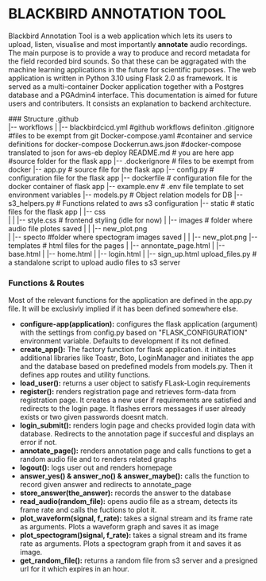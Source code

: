 # BLACKBIRD ANNOTATION TOOL
Blackbird Annotation Tool is a web application which lets its users to upload, listen, visualise and most importantly **annotate** audio recordings. The main purpose is to provide a way to produce and record metadata for the field recorded bird sounds. So that these can be aggragated with the machine learning applications in the future for scientific purposes. The web application is written in Python 3.10 using Flask 2.0 as framework. It is served as a multi-container Docker application together with a Postgres database and a PGAdmin4 interface. This documentation is aimed for future users and contributers. It consists an explanation to backend architecture.

### Structure
.github                      
   |-- workflows
   |   |-- blackbirdcicd.yml #github workflows definiton
.gitignore                   #files to be exempt from git
Docker-compose.yaml          #container and service definitions for docker-compose
Dockerrun.aws.json           #docker-compose translated to json for aws-eb deploy
README.md                    # you are here
app                          #source folder for the flask app
   |-- .dockerignore         # files to be exempt from docker
   |-- app.py                # source file for the flask app
   |-- config.py             # configuration file for the flask app
   |-- dockerfile            # configuration file for the docker container of flask app
   |-- example.env           # .env file template to set environment variables
   |-- models.py             # Object relation models for DB
   |-- s3_helpers.py         # Functions related to aws s3 configuration
   |-- static                # static files for the flask app
   |   |-- css             
   |   |   |-- style.css     # frontend styling (idle for now)
   |   |-- images            # folder where audio file plotes saved
   |   |   |-- new_plot.png  
   |   |-- specto            #folder where spectogram images saved
   |   |   |-- new_plot.png
   |-- templates             # html files for the pages
   |   |-- annontate_page.html
   |   |-- base.html
   |   |-- home.html
   |   |-- login.html
   |   |-- sign_up.html
upload_files.py             # a standalone script to upload audio files to s3 server

### Functions & Routes
Most of the relevant functions for the application are defined in the app.py file. It will be exclusivly implied if it has been defined somewhere else.

- **configure-app(application):** configures the flask application (argument) with the settings from config.py based on "FLASK_CONFIGURATION" environment variable. Defaults to development if its not defined.
- **create_app():** The factory function for flask application. it initiates additional libraries like Toastr, Boto, LoginManager and initiates the app and the database based on predefined models from models.py. Then it defines app routes and utility functions.
- **load_user():** returns a user object to satisfy FLask-Login requirements
- **register():** renders registration page and retrieves form-data from registration page. It creates a new user if requirements are satisfied and redirects to the login page. It flashes errors messages if user already exists or two given passwords doesnt match.
- **login_submit():** renders login page and checks provided login data with database. Redirects to the annotation page if succesful and displays an error if not.
- **annotate_page():** renders annotation page and calls functions to get a random audio file and to renders related graphs
- **logout():** logs user out and renders homepage
- **answer_yes() & answer_no() & answer_maybe():** calls the function to record given answer and redirects to annotate_page 
-  **store_answer(the_answer):** records the answer to the database
-  **read_audio(random_file):** opens audio file as a stream, detects its frame rate and calls the fuctions to plot it.
- **plot_waveform(signal, f_rate):** takes a signal stream and its frame rate as arguments. Plots a waveform graph and saves it as image
- **plot_spectogram()signal, f_rate):** takes a signal stream and its frame rate as arguments. Plots a spectogram graph from it and saves it as image.
-  **get_random_file():** returns a random file from s3 server and a presigned url for it which expires in an hour.





